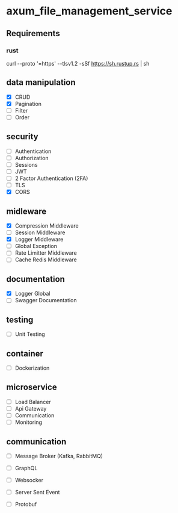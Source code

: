 # axum_file_management_service

## Requirements
### rust
curl --proto '=https' --tlsv1.2 -sSf https://sh.rustup.rs | sh

## data manipulation

- [x] CRUD
- [x] Pagination
- [ ] Filter
- [ ] Order

## security

- [ ] Authentication
- [ ] Authorization
- [ ] Sessions
- [ ] JWT
- [ ] 2 Factor Authentication (2FA)
- [ ] TLS
- [x] CORS

## midleware

- [x] Compression Middleware
- [ ] Session Middleware
- [x] Logger Middleware
- [ ] Global Exception
- [ ] Rate Limitter Middleware
- [ ] Cache Redis Middleware

## documentation

- [x] Logger Global
- [ ] Swagger Documentation

## testing

- [ ] Unit Testing

## container

- [ ] Dockerization

## microservice

- [ ] Load Balancer
- [ ] Api Gateway
- [ ] Communication
- [ ] Monitoring

## communication

- [ ] Message Broker (Kafka, RabbitMQ)
- [ ] GraphQL
- [ ] Websocker
- [ ] Server Sent Event
- [ ] Protobuf

